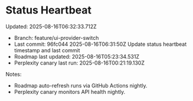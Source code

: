 # Status Heartbeat

Updated: 2025-08-16T06:32:33.712Z

- Branch: feature/ui-provider-switch
- Last commit: 96fc044 2025-08-16T06:31:50Z Update status heartbeat timestamp and last commit
- Roadmap last updated: 2025-08-16T05:23:34.531Z
- Perplexity canary last run: 2025-08-16T00:21:19.130Z

Notes:
- Roadmap auto-refresh runs via GitHub Actions nightly.
- Perplexity canary monitors API health nightly.
